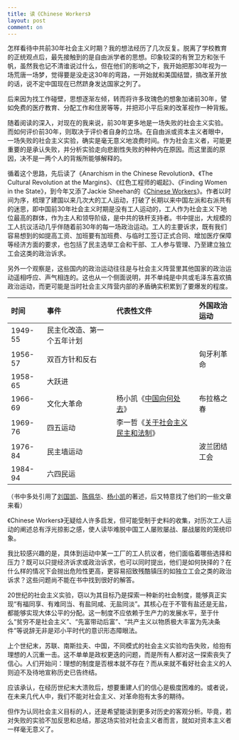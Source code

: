 ```yaml
---
title: 读《Chinese Workers》 
layout: post
comment: on
---
```


<!--excerpt-->

怎样看待中共前30年社会主义时期？我的想法经历了几次反复。脱离了学校教育的正统观点后，最先接触到的是自由派学者的思想。印象较深的有贺卫方和张千帆，虽然我也记不清谁说过什么，但在他们的影响之下，我开始把那30年视为一场荒唐一场梦，觉得要是没走这30年的弯路，一开始就和美国结盟，搞改革开放的话，说不定中国现在已然跻身发达国家之列了。

后来因为找工作碰壁，思想逐渐左倾，转而将许多玫瑰色的想象加诸前30年，譬如免费的医疗教育、分配工作和住房等等，并把邓小平后来的改革视作一种背叛。

随着阅读的深入，对现在的我来说，前30年更多地是一场失败的社会主义实验。而如何评价前30年，则取决于评价者自身的立场。在自由派或资本主义者眼中，一场失败的社会主义实验，确实是毫无意义地浪费时间。作为社会主义者，可能更重要的是承认失败，并分析实验走向悲剧性失败的种种内在原因。而这里面的原因，决不是一两个人的背叛所能够解释的。

循着这个思路，先后读了《Anarchism in the Chinese Revolution》、《The Cultural Revolution at the Margins》、《红色工程师的崛起》、《Finding Women in the State》，到今年又添了Jackie Sheehan的《[Chinese Workers](https://libcom.org/files/ChineseWorkers-ANewHistory-Jackie%20Sheehan.pdf)》。作者以时间为序，梳理了建国以来几次大的工人运动，打破了长期以来中国左派和右派共有的迷思，即中国前30年社会主义时期是没有工人运动的，工人作为社会主义下地位最高的群体，作为主人和领导阶级，是中共的铁杆支持者。书中提出，大规模的工人抗议活动几乎伴随着前30年的每一场政治运动。工人的主要诉求，既有我们容易想到的如提高工资、加班要有加班费、与临时工签订正式合同、增加医疗保障等经济方面的要求，也包括了民主选举工会和干部、工人参与管理、乃至建立独立工会这类的政治诉求。

另外一个观察是，这些国内的政治运动往往是与社会主义阵营里其他国家的政治运动遥相呼应、声气相连的。这也从一个侧面说明，并不单纯是中共或毛泽东喜欢搞政治运动，而更可能是当时社会主义阵营内部的矛盾确实积累到了要爆发的程度。

| 时间 | 事件 | 代表性文件 | 外国政治运动 |
| :-----| :----- | :----- | :----- |
| 1949-55 | 民主化改造、第一个五年计划 |  |  |
| 1956-57 | 双百方针和反右 |  | 匈牙利革命 |
| 1958-65 | 大跃进 |  |  |
| 1966-69 | 文化大革命 | 杨小凯《[中国向何处去](https://www.marxists.org/chinese/reference-books/minjian-1966-1976/25.htm)》 | 布拉格之春 |
| 1969-76 | 四五运动 | 李一哲《[关于社会主义民主和法制](https://www.marxists.org/chinese/reference-books/minjian-1966-1976/41.htm)》 |  |
| 1976-84 | 民主墙运动 |  | 波兰团结工会 |
| 1984-94 | 六四民运 |  |  |


（书中多处引用了[刘国凯](http://difangwenge.org/read.php?tid=14397)、[陈佩华](https://www.chinesepen.org/blog/archives/113396)、[杨小凯](https://www.bannedbook.net/resources/file/2836)的著述，后又特意找了他们的一些文章来看）

《Chinese Workers》无疑给人许多启发，但可能受制于史料的收集，对历次工人运动的阐述总有浮光掠影之感，使人读毕难脱中国工人屡败屡战、屡战屡败的笼统印象。

我比较感兴趣的是，具体到运动中某一工厂的工人抗议者，他们面临着哪些选择和压力？既可以只提经济诉求或政治诉求，也可以同时提出，他们是如何抉择的？在什么样的情况下会抛出危险性更高，更容易招致残酷镇压的如独立工会之类的政治诉求？这些问题尚不能在书中找到很好的解答。

20世纪的社会主义实验，窃以为其目标乃是探索一种新的社会制度，能够真正实现“有福同享、有难同当、有盐同咸、无盐同淡”。其核心在于不管有盐还是无盐，都能够实现大体公平的分配。这一制度不应依赖于生产力的发展水平，至于什么“贫穷不是社会主义”、“先富带动后富”、“共产主义以物质极大丰富为先决条件”等说辞无非是邓小平时代的意识形态障眼法。

上个世纪末，苏联、南斯拉夫、中国，不同模式的社会主义实验均告失败，给抱有理想的人沉重一击。这不单单是政权更迭的问题，而是所有人都对这一探索丧失了信心。人们开始问：理想的制度是否根本就不存在？而从来就不看好社会主义的人则迫不及待地宣称历史已告终结。

应该承认，在经历世纪末大溃败后，想要重建人们的信心是极度困难的。或者说，在未来几代人中，我们不能对社会主义、对革命抱有太多的期待。

但作为认同社会主义目标的人，还是希望能读到更多对历史的客观分析。毕竟，若对失败的实验不加反思和总结，那这场实验对社会主义者而言，就如对资本主义者一样毫无意义了。
